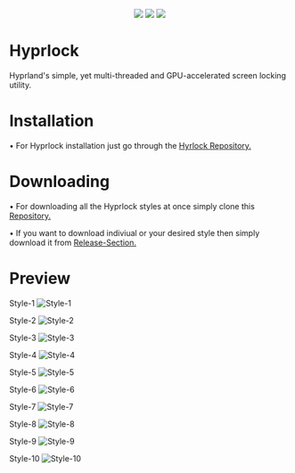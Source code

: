 <p align="center">
    <a href="https://github.com/MrVivekRajan/Hyprlock-Styles/stargazers"><img src="https://img.shields.io/github/stars/MrVivekRajan/Hyprlock-Styles?colorA=2E3440&colorB=458588&style=for-the-badge"></a>
     <a href="https://github.com/MrVivekRajan/Hyprlock-Styles/contributors"><img src="https://img.shields.io/github/contributors/MrVivekRajan/Hyprlock-Styles?colorA=32302f&colorB=8651BB&style=for-the-badge"></a>
     <a href="https://github.com/MrVivekRajan/Hyprlock-Styles/issues"><img src="https://img.shields.io/github/issues/MrVivekRajan/Hyprlock-Styles?colorA=32302f&colorB=eebd35&style=for-the-badge"></a>
</p>

# Hyprlock
Hyprland's simple, yet multi-threaded and GPU-accelerated screen locking utility.

# Installation 
• For Hyprlock installation just go through the [Hyrlock Repository.](https://github.com/hyprwm/hyprlock)

# Downloading 
• For downloading all the Hyprlock styles at once simply clone this [Repository.](https://github.com/MrVivekRajan/Hyprlock-Styles) 

• If you want to download indiviual or your desired style then simply download it from [Release-Section.](https://github.com/MrVivekRajan/Hyprlock-Styles/releases) 

# Preview
Style-1
![Style-1](https://github.com/user-attachments/assets/50826322-b565-4a5a-af0b-70dda399fd1a)

Style-2
![Style-2](https://github.com/user-attachments/assets/71ee9ae6-f57f-4762-abe1-f5456f13c534)

Style-3
![Style-3](https://github.com/user-attachments/assets/d770c87c-dd9a-4bd4-8736-7f9855c23155)

Style-4
![Style-4](https://github.com/user-attachments/assets/f4cbeea2-86b3-43fd-b13f-d4e862200666)

Style-5
![Style-5](https://github.com/user-attachments/assets/5399df92-bea7-47de-8f75-b890ead7e55f)

Style-6
![Style-6](https://github.com/user-attachments/assets/c56bc90a-cf07-4535-ba2f-fc556ea9a804)

Style-7
![Style-7](https://github.com/user-attachments/assets/291fbf79-0678-4b62-b454-613589911a17)

Style-8
![Style-8](https://github.com/user-attachments/assets/67521c55-3223-4b07-9722-6a0f5b2f6326)

Style-9
![Style-9](https://github.com/user-attachments/assets/e77f7ba1-400a-4abf-b817-d9d7a24ad1ae)

Style-10
![Style-10](https://github.com/user-attachments/assets/acc07fd5-7362-4bfa-9245-b1599ddf6ea0)
